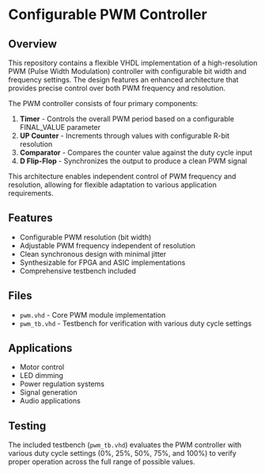 # Configurable PWM Controller

## Overview
This repository contains a flexible VHDL implementation of a high-resolution PWM (Pulse Width Modulation) controller with configurable bit width and frequency settings. The design features an enhanced architecture that provides precise control over both PWM frequency and resolution.

The PWM controller consists of four primary components:

1. **Timer** - Controls the overall PWM period based on a configurable FINAL_VALUE parameter
2. **UP Counter** - Increments through values with configurable R-bit resolution
3. **Comparator** - Compares the counter value against the duty cycle input
4. **D Flip-Flop** - Synchronizes the output to produce a clean PWM signal

This architecture enables independent control of PWM frequency and resolution, allowing for flexible adaptation to various application requirements.

## Features
- Configurable PWM resolution (bit width)
- Adjustable PWM frequency independent of resolution
- Clean synchronous design with minimal jitter
- Synthesizable for FPGA and ASIC implementations
- Comprehensive testbench included

## Files
- `pwm.vhd` - Core PWM module implementation
- `pwm_tb.vhd` - Testbench for verification with various duty cycle settings

## Applications
- Motor control
- LED dimming
- Power regulation systems
- Signal generation
- Audio applications

## Testing
The included testbench (`pwm_tb.vhd`) evaluates the PWM controller with various duty cycle settings (0%, 25%, 50%, 75%, and 100%) to verify proper operation across the full range of possible values.
